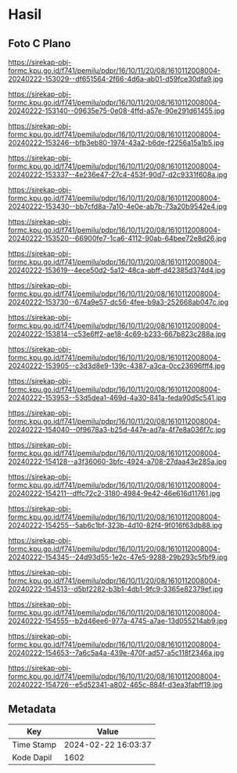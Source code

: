 # Hasil

## Foto C Plano

https://sirekap-obj-formc.kpu.go.id/f741/pemilu/pdpr/16/10/11/20/08/1610112008004-20240222-153029--df651564-2f66-4d6a-ab01-d59fce30dfa9.jpg

https://sirekap-obj-formc.kpu.go.id/f741/pemilu/pdpr/16/10/11/20/08/1610112008004-20240222-153140--09635e75-0e08-4ffd-a57e-90e291d61455.jpg

https://sirekap-obj-formc.kpu.go.id/f741/pemilu/pdpr/16/10/11/20/08/1610112008004-20240222-153246--bfb3eb80-1974-43a2-b6de-f2256a15a1b5.jpg

https://sirekap-obj-formc.kpu.go.id/f741/pemilu/pdpr/16/10/11/20/08/1610112008004-20240222-153337--4e236e47-27c4-453f-90d7-d2c9331f608a.jpg

https://sirekap-obj-formc.kpu.go.id/f741/pemilu/pdpr/16/10/11/20/08/1610112008004-20240222-153430--bb7cfd8a-7a10-4e0e-ab7b-73a20b9542e4.jpg

https://sirekap-obj-formc.kpu.go.id/f741/pemilu/pdpr/16/10/11/20/08/1610112008004-20240222-153520--66900fe7-1ca6-4112-90ab-64bee72e8d26.jpg

https://sirekap-obj-formc.kpu.go.id/f741/pemilu/pdpr/16/10/11/20/08/1610112008004-20240222-153619--4ece50d2-5a12-48ca-abff-d42385d374d4.jpg

https://sirekap-obj-formc.kpu.go.id/f741/pemilu/pdpr/16/10/11/20/08/1610112008004-20240222-153730--674a9e57-dc56-4fee-b9a3-252668ab047c.jpg

https://sirekap-obj-formc.kpu.go.id/f741/pemilu/pdpr/16/10/11/20/08/1610112008004-20240222-153814--c53e6ff2-ae18-4c69-b233-667b823c288a.jpg

https://sirekap-obj-formc.kpu.go.id/f741/pemilu/pdpr/16/10/11/20/08/1610112008004-20240222-153905--c3d3d8e9-139c-4387-a3ca-0cc23696fff4.jpg

https://sirekap-obj-formc.kpu.go.id/f741/pemilu/pdpr/16/10/11/20/08/1610112008004-20240222-153953--53d5dea1-469d-4a30-841a-feda90d5c541.jpg

https://sirekap-obj-formc.kpu.go.id/f741/pemilu/pdpr/16/10/11/20/08/1610112008004-20240222-154040--0f9678a3-b25d-447e-ad7a-4f7e8a036f7c.jpg

https://sirekap-obj-formc.kpu.go.id/f741/pemilu/pdpr/16/10/11/20/08/1610112008004-20240222-154128--a3f36060-3bfc-4924-a708-27daa43e285a.jpg

https://sirekap-obj-formc.kpu.go.id/f741/pemilu/pdpr/16/10/11/20/08/1610112008004-20240222-154211--dffc72c2-3180-4984-9e42-46e616d11761.jpg

https://sirekap-obj-formc.kpu.go.id/f741/pemilu/pdpr/16/10/11/20/08/1610112008004-20240222-154255--5ab6c1bf-323b-4d10-82f4-9f016f63db88.jpg

https://sirekap-obj-formc.kpu.go.id/f741/pemilu/pdpr/16/10/11/20/08/1610112008004-20240222-154345--24d93d55-1e2c-47e5-9288-29b293c5fbf9.jpg

https://sirekap-obj-formc.kpu.go.id/f741/pemilu/pdpr/16/10/11/20/08/1610112008004-20240222-154513--d5bf2282-b3b1-4db1-9fc9-3365e82379ef.jpg

https://sirekap-obj-formc.kpu.go.id/f741/pemilu/pdpr/16/10/11/20/08/1610112008004-20240222-154555--b2d46ee6-977a-4745-a7ae-13d055214ab9.jpg

https://sirekap-obj-formc.kpu.go.id/f741/pemilu/pdpr/16/10/11/20/08/1610112008004-20240222-154653--7a6c5a4a-439e-470f-ad57-a5c118f2346a.jpg

https://sirekap-obj-formc.kpu.go.id/f741/pemilu/pdpr/16/10/11/20/08/1610112008004-20240222-154726--e5d52341-a802-465c-884f-d3ea3fabff19.jpg


## Metadata

| Key        | Value               |
| ---------- | ------------------- |
| Time Stamp | 2024-02-22 16:03:37 |
| Kode Dapil | 1602                |



